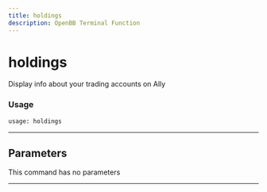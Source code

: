```yaml
---
title: holdings
description: OpenBB Terminal Function
---
```


# holdings

Display info about your trading accounts on Ally

### Usage

```python
usage: holdings
```

---

## Parameters

This command has no parameters

---

